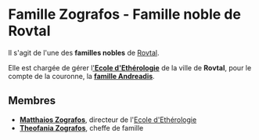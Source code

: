# Famille Zografos - Famille noble de Rovtal

Il s'agit de l'une des **familles nobles** de [Rovtal](../../../VILLES/Rovtal.md).

Elle est chargée de gérer l['**Ecole d'Ethérologie**](../../../VILLES/Rovtal.md#lecole-dethérologie) de la ville de **Rovtal**, pour le compte de la couronne, la [**famille Andreadis**](./Famille_Andreadis.md).

## Membres
* [**Matthaios Zografos**](../Mathaios_Zografos.md), directeur de l'[Ecole d'Ethérologie](../../../VILLES/Rovtal.md#lecole-dethérologie)
* [**Theofania Zografos**](../ThoefaniaZografos.md), cheffe de famille